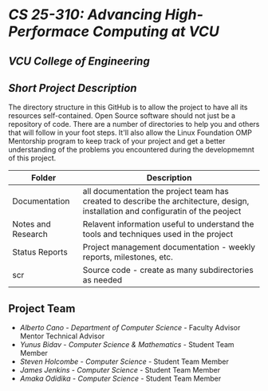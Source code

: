 # *CS 25-310: Advancing High-Performace Computing at VCU*
## *VCU College of Engineering*
## *Short Project Description*
The directory structure in this GitHub is to allow the project to have all its resources self-contained.
Open Source software should not just be a repository of code.  There are a number of directories to help you and others that will 
follow in your foot steps.  It'll also allow the Linux Foundation OMP Mentorship program to keep track of your project and get
a better understanding of the problems you encountered during the developmemnt of this project.

| Folder | Description |
|---|---|
| Documentation |  all documentation the project team has created to describe the architecture, design, installation and configuratin of the peoject |
| Notes and Research | Relavent information useful to understand the tools and techniques used in the project |
| Status Reports | Project management documentation - weekly reports, milestones, etc. |
| scr | Source code - create as many subdirectories as needed |

## Project Team
- *Alberto Cano* - *Department of Computer Science* - Faculty Advisor Mentor Technical Advisor
- *Yunus Bidav* - *Computer Science & Mathematics* - Student Team Member
- *Steven Holcombe* - *Computer Science* - Student Team Member
- *James Jenkins* - *Computer Science* - Student Team Member
- *Amaka Odidika* - *Computer Science* - Student Team Member
